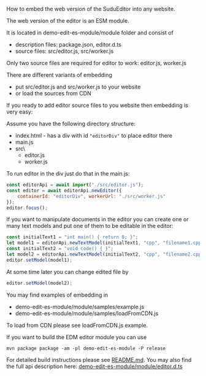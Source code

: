 How to embed the web version of the SuduEditor into any website.

The web version of the editor is an ESM module.

It is located in demo-edit-es-module/module folder and consist of 
 - description files: package.json, editor.d.ts
 - source files: src/editor.js, src/worker.js

Only two source files are required for editor to work: editor.js, worker.js

There are different variants of embedding
  - put src/editor.js and src/worker.js to your website
  - or load the sources from CDN

If you ready to add editor source files to you website then embedding is very easy:

Assume you have the following directory structure:

 - index.html - has a div with id `"editorDiv"` to place editor there
 - main.js
 - src\
   - editor.js
   - worker.js

To run editor in the div just do that in the main.js:

```javascript
const editorApi = await import("./src/editor.js");
const editor = await editorApi.newEditor({
    containerId: "editorDiv", workerUrl: "./src/worker.js"
});
editor.focus();
```
If you want to manipulate documents in the editor you can create one or many text models and put one of them to be editable in the editor:

```javascript
const initialText1 = "int main() { return 0; }";
let model1 = editorApi.newTextModel(initialText1, "cpp", "filename1.cpp");
const initialText2 = "void code() { }";
let model2 = editorApi.newTextModel(initialText2, "cpp", "filename2.cpp");
editor.setModel(model1);
```

At some time later you can change edited file by

```javascript
editor.setModel(model2);
```

You may find examples of embedding in
- demo-edit-es-module/module/samples/example.js
- demo-edit-es-module/module/samples/loadFromCDN.js

To load from CDN please see loadFromCDN.js example.

If you want to build the EDM editor module you can use 

`mvn package package -am -pl demo-edit-es-module -P release`

For detailed build instructions please see [README.md](README.md).
You may also find the full api description here: [demo-edit-es-module/module/editor.d.ts](demo-edit-es-module/module/editor.d.ts)


